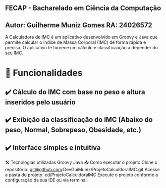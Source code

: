 
## FECAP - Bacharelado em Ciência da Computação
## Autor: Guilherme Muniz Gomes RA: 24026572


A Calculadora de IMC é um aplicativo desenvolvido em Groovy e Java que permite calcular o Índice de Massa Corporal (IMC) de forma rápida e precisa. O aplicativo te fornece um cálculo e classificaação a depender do seu IMC.

# 🚀 Funcionalidades
## ✔️ Cálculo do IMC com base no peso e altura inseridos pelo usuário
## ✔️ Exibição da classificação do IMC (Abaixo do peso, Normal, Sobrepeso, Obesidade, etc.)
## ✔️ Interface simples e intuitiva

🛠️ Tecnologias utilizadas
Groovy
Java
📥 Como executar o projeto
Clone o repositório:
git@github.com:DevGuiMuniz/ProjetoCalculdoraIMC.git
Acesse a pasta do projeto: cd/ProjetoCalculdoraIMC
Execute o projeto conforme a configuração da sua IDE ou via terminal.
